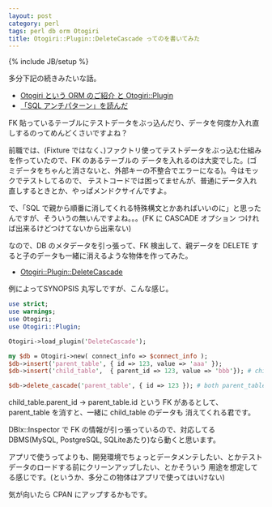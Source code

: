 ```yaml
---
layout: post
category: perl
tags: perl db orm Otogiri
title: Otogiri::Plugin::DeleteCascade ってのを書いてみた
---
```

{% include JB/setup %}

多分下記の続きみたいな話。

+ [Otogiri という ORM のご紹介 と Otogiri::Plugin](http://tsucchi.github.io/perl/2013/12/24/otogiri-and-plugin/)
+ [「SQL アンチパターン」を読んだ](http://tsucchi.github.io/sql/2013/04/21/sqlap/)

FK 貼っているテーブルにテストデータをぶっ込んだり、データを何度か入れ直しするのってめんどくさいですよね？

前職では、(Fixture ではなく、)ファクトリ使ってテストデータをぶっ込む仕組みを作っていたので、FK のあるテーブルの
データを入れるのは大変でした。(ゴミデータをちゃんと消さないと、外部キーの不整合でエラーになる)。今はモックでテストしてるので、
テストコードでは困ってませんが、普通にデータ入れ直しするときとか、やっぱメンドクサイんですよ。

で、「SQL で親から順番に消してくれる特殊構文とかあればいいのに」と思ったんですが、そういうの無いんですよね。。。(FK に CASCADE オプション
つければ出来るけどつけてないから出来ない)

なので、DB のメタデータを引っ張って、FK 検出して、親データを DELETE すると子のデータも一緒に消えるような物体を作ってみた。

+ [Otogiri::Plugin::DeleteCascade](https://github.com/tsucchi/p5-Otogiri-Plugin-DeleteCascade)

例によってSYNOPSIS 丸写しですが、こんな感じ。

```perl
use strict;
use warnings;
use Otogiri;
use Otogiri::Plugin;

Otogiri->load_plugin('DeleteCascade');

my $db = Otogiri->new( connect_info => $connect_info );
$db->insert('parent_table', { id => 123, value => 'aaa' });
$db->insert('child_table',  { parent_id => 123, value => 'bbb'}); # child.parent_id referes parent_table.id(FK)

$db->delete_cascade('parent_table', { id => 123 }); # both parent_table and child_table are deleted.
```

child_table.parent_id -> parent_table.id という FK があるとして、parent_table を消すと、一緒に child_table のデータも
消えてくれる君です。

DBIx::Inspector で FK の情報が引っ張っているので、対応してる DBMS(MySQL, PostgreSQL, SQLiteあたり)なら動くと思います。

アプリで使うってよりも、開発環境でちょっとデータメンテしたい、とかテストデータのロードする前にクリーンアップしたい、とかそういう
用途を想定してる感じです。(というか、多分この物体はアプリで使ってはいけない)

気が向いたら CPAN にアップするかもです。



